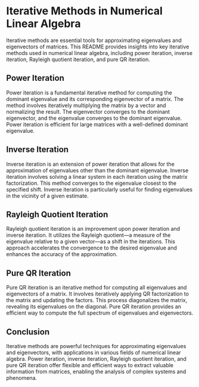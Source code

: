 # Iterative Methods in Numerical Linear Algebra

Iterative methods are essential tools for approximating eigenvalues and eigenvectors of matrices. This README provides insights into key iterative methods used in numerical linear algebra, including power iteration, inverse iteration, Rayleigh quotient iteration, and pure QR iteration.

## Power Iteration

Power iteration is a fundamental iterative method for computing the dominant eigenvalue and its corresponding eigenvector of a matrix. The method involves iteratively multiplying the matrix by a vector and normalizing the result. The eigenvector converges to the dominant eigenvector, and the eigenvalue converges to the dominant eigenvalue. Power iteration is efficient for large matrices with a well-defined dominant eigenvalue.

## Inverse Iteration

Inverse iteration is an extension of power iteration that allows for the approximation of eigenvalues other than the dominant eigenvalue. Inverse iteration involves solving a linear system in each iteration using the matrix factorization. This method converges to the eigenvalue closest to the specified shift. Inverse iteration is particularly useful for finding eigenvalues in the vicinity of a given estimate.

## Rayleigh Quotient Iteration

Rayleigh quotient iteration is an improvement upon power iteration and inverse iteration. It utilizes the Rayleigh quotient—a measure of the eigenvalue relative to a given vector—as a shift in the iterations. This approach accelerates the convergence to the desired eigenvalue and enhances the accuracy of the approximation.

## Pure QR Iteration

Pure QR iteration is an iterative method for computing all eigenvalues and eigenvectors of a matrix. It involves iteratively applying QR factorization to the matrix and updating the factors. This process diagonalizes the matrix, revealing its eigenvalues on the diagonal. Pure QR iteration provides an efficient way to compute the full spectrum of eigenvalues and eigenvectors.

## Conclusion

Iterative methods are powerful techniques for approximating eigenvalues and eigenvectors, with applications in various fields of numerical linear algebra. Power iteration, inverse iteration, Rayleigh quotient iteration, and pure QR iteration offer flexible and efficient ways to extract valuable information from matrices, enabling the analysis of complex systems and phenomena.


